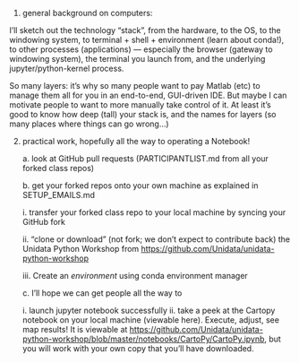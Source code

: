 
1. general background on computers: 

I’ll sketch out the technology “stack”, from the hardware, to the OS, to the windowing system, to terminal + shell + environment (learn about conda!), to other processes (applications) — especially the  browser (gateway to windowing system), the terminal you launch from, and the underlying jupyter/python-kernel process. 

So many layers: it’s why so many people want to pay Matlab (etc) to manage them all for you in an end-to-end, GUI-driven IDE. But maybe I can motivate people to want to more manually take control of it. At least it’s good to know how deep (tall) your stack is, and the names for layers (so many places where things can go wrong…) 

 

2. practical work, hopefully all the way to operating a Notebook!
 
   a. look at GitHub pull requests (PARTICIPANTLIST.md from all your forked class repos) 

   b. get your forked repos onto your own machine as explained in SETUP_EMAILS.md 

     i. transfer your forked class repo to your local machine by syncing your GitHub fork 

    ii. “clone or download” (not fork; we don’t expect to contribute back) the Unidata Python Workshop
           from https://github.com/Unidata/unidata-python-workshop

    iii. Create an *environment* using conda environment manager


   c. I’ll hope we can get people all the way to 
   
      i. launch jupyter notebook successfully
      ii. take a peek at the Cartopy notebook on your local machine (viewable here). Execute, adjust, see map results! It is viewable at https://github.com/Unidata/unidata-python-workshop/blob/master/notebooks/CartoPy/CartoPy.ipynb, but you will work with your own copy that you’ll have downloaded. 

